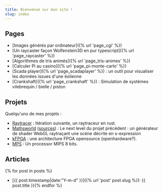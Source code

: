 ```yaml
---
title: Bienvenue sur mon site !
slug: index
---
```


## Pages

- [Images générés par ordinateur]({% url 'page_cgi' %})
- [Un raycaster façon Wolfenstein3D en pur typescript]({% url 'page_raycaster' %})
- [Algorithmes de tris animés]({% url 'page_tris-animes' %})
- [Calculer Pi au casino]({% url 'page_pi-monte-carlo' %})
- [Scada player]({% url 'page_scadaplayer' %}) : un outil pour visualiser les données issues d'une éolienne
- [Crankshaft]({% url 'page_crankshaft' %}) : Simulation de systèmes vilebrequin / bielle / piston

## Projets

Quelqu'uns de mes projets :

- [Raytracer](https://github.com/jtremesay/raytracer) : Itération suivante, un raytraceur en rust.
- [Mathsworld](https://mathsworld.jtremesay.org/) ([sources](https://github.com/jtremesay/mathsworld)) : Le next level du projet précédent : un générateur de shader WebGL raytraçant une scène décrite en s-expression
- [kFPGA](https://github.com/jtremesay/kfpga) : une architecture FPGA opensource (openhardware?).
- [MPS](https://github.com/jtremesay/mpssim) : Un processor MIPS 8 bits.

## Articles

{% for post in posts %}
- [{{ post.timestamp|date:"Y-m-d" }}]({% url 'post' post.slug %}): {{ post.title }}{% endfor %}
